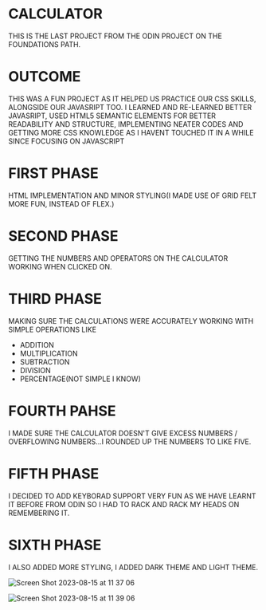 # CALCULATOR

THIS IS THE LAST PROJECT FROM THE ODIN PROJECT ON THE FOUNDATIONS PATH.

# OUTCOME
THIS WAS A FUN PROJECT AS IT HELPED US PRACTICE OUR CSS SKILLS, ALONGSIDE OUR JAVASRIPT TOO.
I LEARNED AND RE-LEARNED BETTER JAVASRIPT, USED HTML5 SEMANTIC ELEMENTS FOR BETTER READABILITY AND STRUCTURE, IMPLEMENTING NEATER CODES AND GETTING MORE CSS KNOWLEDGE AS I HAVENT TOUCHED IT IN A WHILE SINCE FOCUSING ON JAVASCRIPT

# FIRST PHASE
HTML IMPLEMENTATION AND MINOR STYLING(I MADE USE OF GRID FELT MORE FUN, INSTEAD OF FLEX.)

# SECOND PHASE
GETTING THE NUMBERS AND OPERATORS ON THE CALCULATOR WORKING WHEN CLICKED ON.

# THIRD PHASE
MAKING SURE THE CALCULATIONS WERE ACCURATELY WORKING WITH SIMPLE OPERATIONS LIKE 
- ADDITION
- MULTIPLICATION
- SUBTRACTION
- DIVISION
- PERCENTAGE(NOT SIMPLE I KNOW)

# FOURTH PAHSE
I MADE SURE THE CALCULATOR DOESN'T GIVE EXCESS NUMBERS / OVERFLOWING NUMBERS...I ROUNDED UP THE NUMBERS TO LIKE FIVE.

# FIFTH PHASE
I DECIDED TO ADD KEYBORAD SUPPORT VERY FUN AS WE HAVE LEARNT IT BEFORE FROM ODIN SO I HAD TO RACK AND RACK MY HEADS ON REMEMBERING IT.

# SIXTH PHASE 
I ALSO ADDED MORE STYLING, I ADDED DARK THEME AND LIGHT THEME.

![Screen Shot 2023-08-15 at 11 37 06](https://github.com/REGSYBABA/CALCULATOR/assets/112079687/f1157dc4-a247-43ed-b0d4-7a6d7c8d5e55)

![Screen Shot 2023-08-15 at 11 39 06](https://github.com/REGSYBABA/CALCULATOR/assets/112079687/3e8ab92d-e50d-484c-bfc7-ff3d0da54b5d)
